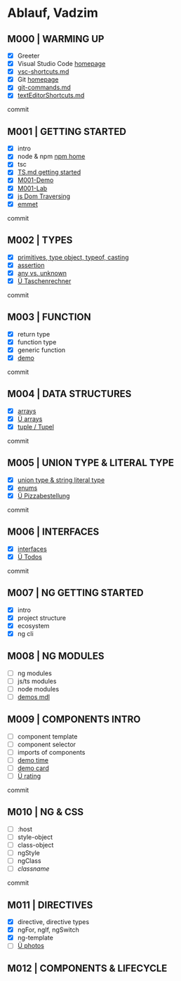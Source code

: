 # Ablauf, Vadzim

## M000 | WARMING UP

- [x] Greeter
- [x] Visual Studio Code [homepage](https://code.visualstudio.com/)
- [x] [vsc-shortcuts.md](SHORTCUTS-VSCODE.md)
- [x] Git [homepage](https://git-scm.com)
- [x] [git-commands.md](GIT-COMMANDS.md)
- [x] [textEditorShortcuts.md](SHORTCUTS-EDITOR.md)

commit

## M001 | GETTING STARTED

- [x] intro
- [x] node & npm [npm home](https://www.npmjs.com/)
- [x] tsc
- [x] [TS.md getting started](typescript.md#ts--getting-started)
- [x] [M001-Demo](M001-Demo-Helloworld/greeter.ts)
- [x] [M001-Lab](M001-Lab-LoginForm/login.ts)
- [x] [js Dom Traversing](M001-Demo-Helloworld/jsDOMtraversing.html)
- [x] [emmet](M001-Demo-Helloworld/emmet.html)

commit

## M002 | TYPES

- [x] [primitives, type object, typeof, casting](M002-Demo-Types/types.ts)
- [x] [assertion](M002-Demo-Types/assertion.ts)
- [x] [any vs. unknown](M002-Demo-Types/anyVsUnknown.ts)
- [x] [Ü Taschenrechner](M001-Lab-Rechner/rechner.ts)

commit

## M003 | FUNCTION

- [x] return type
- [x] function type
- [x] generic function
- [x] [demo](M003-Demo-Functions/functions.ts)

commit

## M004 | DATA STRUCTURES

- [x] [arrays](M004-Demo-DataStructures/arrays.ts)
- [x] [Ü arrays](M004-Lab-DataStructures/genericFctNArrays.ts)
- [x] [tuple / Tupel](M004-Demo-DataStructures/tuples.ts)

commit

## M005 | UNION TYPE & LITERAL TYPE

- [x] [union type & string literal type](M005-Demo-UnionTypeNLiteralType/unionTypeNLiteralType.ts)
- [x] [enums](M005-Demo-UnionTypeNLiteralType/enums.ts)
- [x] [Ü Pizzabestellung](M005-Lab-PizzaBestellung\pizza.ts)

commit

## M006 | INTERFACES

- [x] [interfaces](M006-Demo-Interfaces/interfaces.ts)
- [x] [Ü Todos](M006-Lab-TodoListe\todos.ts)

commit

<!-- type narrowing & type guards -->

<!-- promise -->

## M007 | NG GETTING STARTED

- [x] intro
- [x] project structure
- [x] ecosystem
- [x] ng cli

## M008 | NG MODULES

- [ ] ng modules
- [ ] js/ts modules
- [ ] node modules
- [ ] [demos mdl](theory-app\src\app\demos-mdl\demos-mdl.module.ts)

## M009 | COMPONENTS INTRO

- [ ] component template
- [ ] component selector
- [ ] imports of components
- [ ] [demo time](theory-app\src\app\demos-mdl\time\time.component.ts)
- [ ] [demo card](theory-app\src\app\demos-mdl\card\card.component.ts)
- [ ] [Ü rating](theory-app\src\app\photos-mdl\rating\rating.component.ts)

<!-- LAB:
in photos-mdl eine komponente rating
mit zwei Props Input-starsNumber & starsString

starsString = '*'.repeat(starsNumber);

photos-mdl hat auch eine Overview-Komponente
rating-Komponente wird über Overview gerendert
 -->

 commit

## M010 | NG & CSS

- [ ] :host
- [ ] style-object
- [ ] class-object
- [ ] ngStyle
- [ ] ngClass
- [ ] _classname_

<!-- 
LAB
Rahmen für die Komponente

 -->

commit

## M011 | DIRECTIVES

- [x] directive, directive types
- [x] ngFor, ngIf, ngSwitch
- [x] ng-template
- [ ] [Ü photos](theory-app\src\app\photos-mdl\photo-album\photo-album.component.ts)

<!-- 
LAB

15 Bilder holen
in ein Array diese 15 Bilder packen
Array durchiterieren und dabei soll die 
Komponente Photo wiederholt werden -->

## M012 | COMPONENTS & LIFECYCLE

